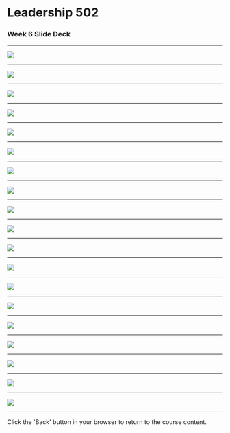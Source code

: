 
# Leadership 502

### Week 6 Slide Deck

---

![](LDRS502-6/assets/Slide01.jpeg)

---

![](LDRS502-6/assets/Slide02.jpeg)

---

![](LDRS502-6/assets/Slide03.jpeg)

---

![](LDRS502-6/assets/Slide04.jpeg)

---

![](LDRS502-6/assets/Slide05.jpeg)

---

![](LDRS502-6/assets/Slide06.jpeg)

---

![](LDRS502-6/assets/Slide07.jpeg)

---

![](LDRS502-6/assets/Slide08.jpeg)

---

![](LDRS502-6/assets/Slide09.jpeg)

---

![](LDRS502-6/assets/Slide10.jpeg)

---

![](LDRS502-6/assets/Slide11.jpeg)

---

![](LDRS502-6/assets/Slide12.jpeg)

---

![](LDRS502-6/assets/Slide13.jpeg)

---

![](LDRS502-6/assets/Slide14.jpeg)

---

![](LDRS502-6/assets/Slide15.jpeg)

---

![](LDRS502-6/assets/Slide16.jpeg)

---

![](LDRS502-6/assets/Slide17.jpeg)

---

![](LDRS502-6/assets/Slide18.jpeg)

---

![](LDRS502-6/assets/Slide19.jpeg)

---

Click the 'Back' button in your browser to return to the course content.
